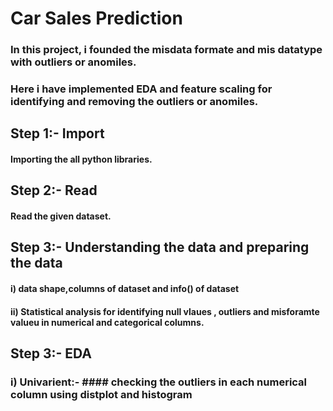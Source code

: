 # Car Sales Prediction
### In this project, i founded the misdata formate and mis datatype with outliers or anomiles.
### Here i have implemented EDA and feature scaling for identifying and removing the outliers or anomiles.
## Step 1:- Import
#### Importing the all python libraries. 
## Step 2:- Read
#### Read the given dataset.
## Step 3:- Understanding the data and preparing the data
#### i) data shape,columns of dataset and info() of dataset
#### ii) Statistical analysis for identifying null vlaues , outliers and misforamte valueu in numerical and categorical columns.
## Step 3:- EDA
### i) Univarient:- #### checking the outliers in each numerical column using distplot and histogram
